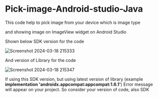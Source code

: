 # Pick-image-Android-studio-Java

This code help to pick image from your device which is image type

and showing image on ImageView widget on Android Studio

Shown below SDK version for the code

![Screenshot 2024-03-18 215333](https://github.com/wiwidnadw/Pick-image-Android-studio-Java/assets/63993989/5cddc695-8f01-411b-b3f2-976d9442554a)

And version of Library for the code


![Screenshot 2024-03-18 215347](https://github.com/wiwidnadw/Pick-image-Android-studio-Java/assets/63993989/1567337a-899a-4fe0-b1ea-83142797181c)

If using this SDK version, but using latest version of library (example **implementation 'androidx.appcompat:appcompat:1.6.1'**)
Error message will appear on your project. So consider your version of code, also SDK
